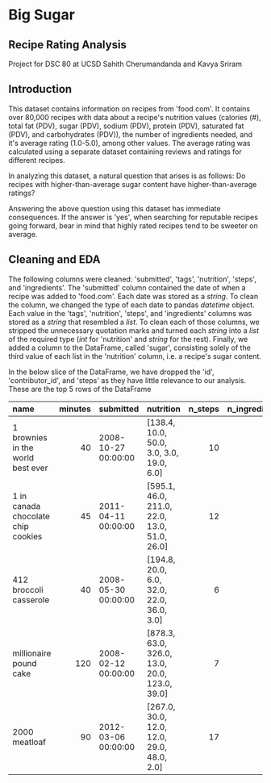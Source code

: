 # Big Sugar
## Recipe Rating Analysis
Project for DSC 80 at UCSD
Sahith Cherumandanda and Kavya Sriram

## Introduction
This dataset contains information on recipes from 'food.com'. It contains over 80,000 recipes with data about a recipe's nutrition values (calories (#), total fat (PDV), sugar (PDV), sodium (PDV), protein (PDV), saturated fat (PDV), and carbohydrates (PDV)), the number of ingredients needed, and it's average rating (1.0-5.0), among other values. The average rating was calculated using a separate dataset containing reviews and ratings for different recipes. 

In analyzing this dataset, a natural question that arises is as follows: Do recipes with higher-than-average sugar content have higher-than-average ratings?

Answering the above question using this dataset has immediate consequences. If the answer is 'yes', when searching for reputable recipes going forward, bear in mind that highly rated recipes tend to be sweeter on average.

## Cleaning and EDA
The following columns were cleaned: 'submitted', 'tags', 'nutrition', 'steps', and 'ingredients'. The 'submitted' column contained the date of when a recipe was added to 'food.com'. Each date was stored as a *string*. To clean the column, we changed the type of each date to pandas *datetime* object. Each value in the 'tags', 'nutrition', 'steps', and 'ingredients' columns was stored as a *string* that resembled a *list*. To clean each of those columns, we stripped the unnecessary quotation marks and turned each *string* into a *list* of the required type (*int* for 'nutrition' and *string* for the rest). Finally, we added a column to the DataFrame, called 'sugar', consisting solely of the third value of each list in the 'nutrition' column, i.e. a recipe's sugar content.

In the below slice of the DataFrame, we have dropped the 'id', 'contributor_id', and 'steps' as they have little relevance to our analysis. These are the top 5 rows of the DataFrame

| name                                 |   minutes | submitted           | nutrition                                     |   n_steps |   n_ingredients |   rating |   sugar |
|:-------------------------------------|----------:|:--------------------|:----------------------------------------------|----------:|----------------:|---------:|--------:|
| 1 brownies in the world    best ever |        40 | 2008-10-27 00:00:00 | [138.4, 10.0, 50.0, 3.0, 3.0, 19.0, 6.0]      |        10 |               9 |        4 |      50 |
| 1 in canada chocolate chip cookies   |        45 | 2011-04-11 00:00:00 | [595.1, 46.0, 211.0, 22.0, 13.0, 51.0, 26.0]  |        12 |              11 |        5 |     211 |
| 412 broccoli casserole               |        40 | 2008-05-30 00:00:00 | [194.8, 20.0, 6.0, 32.0, 22.0, 36.0, 3.0]     |         6 |               9 |        5 |       6 |
| millionaire pound cake               |       120 | 2008-02-12 00:00:00 | [878.3, 63.0, 326.0, 13.0, 20.0, 123.0, 39.0] |         7 |               7 |        5 |     326 |
| 2000 meatloaf                        |        90 | 2012-03-06 00:00:00 | [267.0, 30.0, 12.0, 12.0, 29.0, 48.0, 2.0]    |        17 |              13 |        5 |      12 |